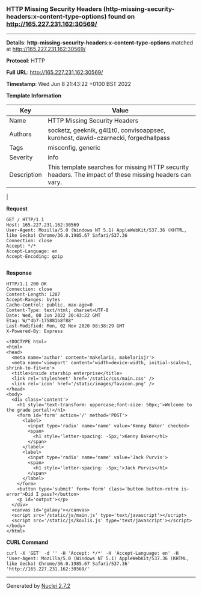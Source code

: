 ### HTTP Missing Security Headers (http-missing-security-headers:x-content-type-options) found on http://165.227.231.162:30569/
---
**Details**: **http-missing-security-headers:x-content-type-options**  matched at http://165.227.231.162:30569/

**Protocol**: HTTP

**Full URL**: http://165.227.231.162:30569/

**Timestamp**: Wed Jun 8 21:43:22 +0100 BST 2022

**Template Information**

| Key | Value |
|---|---|
| Name | HTTP Missing Security Headers |
| Authors | socketz, geeknik, g4l1t0, convisoappsec, kurohost, dawid-czarnecki, forgedhallpass |
| Tags | misconfig, generic |
| Severity | info |
| Description | This template searches for missing HTTP security headers. The impact of these missing headers can vary.
 |

**Request**
```http
GET / HTTP/1.1
Host: 165.227.231.162:30569
User-Agent: Mozilla/5.0 (Windows NT 5.1) AppleWebKit/537.36 (KHTML, like Gecko) Chrome/36.0.1985.67 Safari/537.36
Connection: close
Accept: */*
Accept-Language: en
Accept-Encoding: gzip


```

**Response**
```http
HTTP/1.1 200 OK
Connection: close
Content-Length: 1207
Accept-Ranges: bytes
Cache-Control: public, max-age=0
Content-Type: text/html; charset=UTF-8
Date: Wed, 08 Jun 2022 20:43:22 GMT
Etag: W/"4b7-175881b8f88"
Last-Modified: Mon, 02 Nov 2020 08:38:29 GMT
X-Powered-By: Express

<!DOCTYPE html>
<html>
<head>
  <meta name='author' content='makelaris, makelarisjr'>
  <meta name='viewport' content='width=device-width, initial-scale=1, shrink-to-fit=no'>
  <title>inside starship enterprise</title>
  <link rel='stylesheet' href='/static/css/main.css' />
  <link rel='icon' href='/static/images/favicon.png' />
</head>
<body>
  <div class='content'>
    <h1 style='text-transform: uppercase;font-size: 50px;'>Welcome to the grade portal!</h1>
    <form id='form' action='/' method='POST'>
      <label>
        <input type='radio' name='name' value='Kenny Baker' checked>
        <span>
          <h1 style='letter-spacing: -5px;'>Kenny Baker</h1>
        </span>
      </label>
      <label>
        <input type='radio' name='name' value='Jack Purvis'>
        <span>
          <h1 style='letter-spacing: -5px;'>Jack Purvis</h1>
        </span>
      </label>
    </form>
    <button type='submit' form='form' class='button button-retro is-error'>Did I pass?</button>
    <p id='output'></p>
  </div>
  <canvas id='galaxy'></canvas>
  <script src='/static/js/main.js' type='text/javascript'></script>
  <script src='/static/js/koulis.js' type='text/javascript'></script>
</body>
</html>
```


**CURL Command**
```
curl -X 'GET' -d '' -H 'Accept: */*' -H 'Accept-Language: en' -H 'User-Agent: Mozilla/5.0 (Windows NT 5.1) AppleWebKit/537.36 (KHTML, like Gecko) Chrome/36.0.1985.67 Safari/537.36' 'http://165.227.231.162:30569/'
```
---
Generated by [Nuclei 2.7.2](https://github.com/projectdiscovery/nuclei)